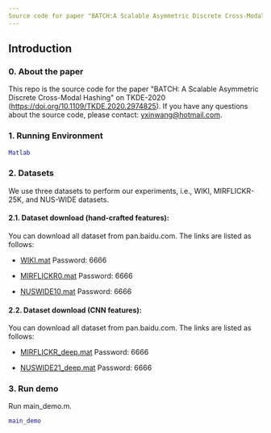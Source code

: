 ```yaml
---
Source code for paper "BATCH:A Scalable Asymmetric Discrete Cross-Modal Hashing"
---
```

## Introduction
### 0. About the paper
This repo is the source code for the paper "BATCH: A Scalable Asymmetric Discrete Cross-Modal Hashing" on TKDE-2020 (https://doi.org/10.1109/TKDE.2020.2974825). If you have any questions about the source code, please contact: yxinwang@hotmail.com.

### 1. Running Environment
```matlab
Matlab
```

### 2. Datasets
We use three datasets to perform our experiments, i.e., WIKI, MIRFLICKR-25K, and NUS-WIDE datasets.

#### 2.1. Dataset download (hand-crafted features):

You can download all dataset from pan.baidu.com. The links are listed as follows:

- [WIKI.mat](https://pan.baidu.com/s/1bX5WLpd3dVB3dolbZA8yXg) Password: 6666

- [MIRFLICKR0.mat](https://pan.baidu.com/s/1OZmFz-3EwYvKOsHr0JCr0g) Password: 6666

- [NUSWIDE10.mat](https://pan.baidu.com/s/1bJOJrdcKWCZBG2cDV5FdBQ) Password: 6666

#### 2.2. Dataset download (CNN features):
You can download all dataset from pan.baidu.com. The links are listed as follows:

- [MIRFLICKR_deep.mat](https://pan.baidu.com/s/1pG661FEvDkpWwPhDPCH2ow) Password: 6666

- [NUSWIDE21_deep.mat](https://pan.baidu.com/s/1-KDPDiUnkuAGBOOnl_ELmA) Password: 6666


### 3. Run demo

Run main_demo.m.

```matlab
main_demo
```
